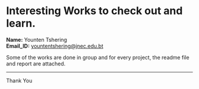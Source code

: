 # Interesting Works to check out and learn.

**Name:** Younten Tshering  
**Email_ID:** yountentshering@jnec.edu.bt

Some of the works are done in group and for every project, the readme file and report are attached.

---

Thank You
